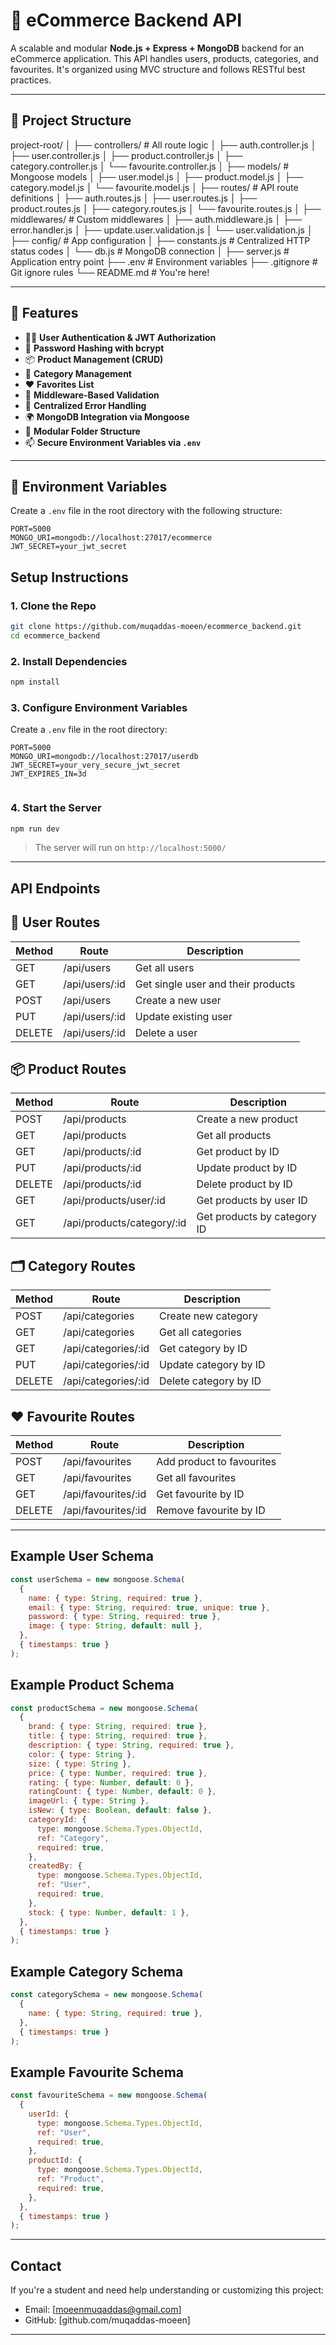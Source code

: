 # 🛒 eCommerce Backend API

A scalable and modular **Node.js + Express + MongoDB** backend for an eCommerce application. This API handles users, products, categories, and favourites. It's organized using MVC structure and follows RESTful best practices.

---

## 📁 Project Structure

project-root/
│
├── controllers/ # All route logic
│ ├── auth.controller.js
│ ├── user.controller.js
│ ├── product.controller.js
│ ├── category.controller.js
│ └── favourite.controller.js
│
├── models/ # Mongoose models
│ ├── user.model.js
│ ├── product.model.js
│ ├── category.model.js
│ └── favourite.model.js
│
├── routes/ # API route definitions
│ ├── auth.routes.js
│ ├── user.routes.js
│ ├── product.routes.js
│ ├── category.routes.js
│ └── favourite.routes.js
│
├── middlewares/ # Custom middlewares
│ ├── auth.middleware.js
│ ├── error.handler.js
│ ├── update.user.validation.js
│ └── user.validation.js
│
├── config/ # App configuration
│ ├── constants.js # Centralized HTTP status codes
│ └── db.js # MongoDB connection
│
├── server.js # Application entry point
├── .env # Environment variables
├── .gitignore # Git ignore rules
└── README.md # You're here!

---

## 🚀 Features

- 🧑‍💼 **User Authentication & JWT Authorization**
- 🔐 **Password Hashing with bcrypt**
- 📦 **Product Management (CRUD)**
- 📂 **Category Management**
- ❤️ **Favorites List**
- 📑 **Middleware-Based Validation**
- 🛑 **Centralized Error Handling**
- 🌍 **MongoDB Integration via Mongoose**
- 🔧 **Modular Folder Structure**
- 📫 **Secure Environment Variables via `.env`**

---

## 🔐 Environment Variables

Create a `.env` file in the root directory with the following structure:

```env
PORT=5000
MONGO_URI=mongodb://localhost:27017/ecommerce
JWT_SECRET=your_jwt_secret

```

## Setup Instructions

### 1. Clone the Repo

```bash
git clone https://github.com/muqaddas-moeen/ecommerce_backend.git
cd ecommerce_backend
```

### 2. Install Dependencies

```bash
npm install
```

### 3. Configure Environment Variables

Create a `.env` file in the root directory:

```env
PORT=5000
MONGO_URI=mongodb://localhost:27017/userdb
JWT_SECRET=your_very_secure_jwt_secret
JWT_EXPIRES_IN=3d


```

### 4. Start the Server

```bash
npm run dev
```

> The server will run on `http://localhost:5000/`

---

## API Endpoints

## 👤 User Routes

| Method | Route           | Description                        |
| ------ | --------------- | ---------------------------------- |
| GET    | /api/users      | Get all users                      |
| GET    | /api/users/\:id | Get single user and their products |
| POST   | /api/users      | Create a new user                  |
| PUT    | /api/users/\:id | Update existing user               |
| DELETE | /api/users/\:id | Delete a user                      |

## 📦 Product Routes

| Method | Route                       | Description                 |
| ------ | --------------------------- | --------------------------- |
| POST   | /api/products               | Create a new product        |
| GET    | /api/products               | Get all products            |
| GET    | /api/products/\:id          | Get product by ID           |
| PUT    | /api/products/\:id          | Update product by ID        |
| DELETE | /api/products/\:id          | Delete product by ID        |
| GET    | /api/products/user/\:id     | Get products by user ID     |
| GET    | /api/products/category/\:id | Get products by category ID |

## 🗂️ Category Routes

| Method | Route                | Description           |
| ------ | -------------------- | --------------------- |
| POST   | /api/categories      | Create new category   |
| GET    | /api/categories      | Get all categories    |
| GET    | /api/categories/\:id | Get category by ID    |
| PUT    | /api/categories/\:id | Update category by ID |
| DELETE | /api/categories/\:id | Delete category by ID |

## ❤️ Favourite Routes

| Method | Route                | Description               |
| ------ | -------------------- | ------------------------- |
| POST   | /api/favourites      | Add product to favourites |
| GET    | /api/favourites      | Get all favourites        |
| GET    | /api/favourites/\:id | Get favourite by ID       |
| DELETE | /api/favourites/\:id | Remove favourite by ID    |

---

## Example User Schema

```js
const userSchema = new mongoose.Schema(
  {
    name: { type: String, required: true },
    email: { type: String, required: true, unique: true },
    password: { type: String, required: true },
    image: { type: String, default: null },
  },
  { timestamps: true }
);
```

## Example Product Schema

```js
const productSchema = new mongoose.Schema(
  {
    brand: { type: String, required: true },
    title: { type: String, required: true },
    description: { type: String, required: true },
    color: { type: String },
    size: { type: String },
    price: { type: Number, required: true },
    rating: { type: Number, default: 0 },
    ratingCount: { type: Number, default: 0 },
    imageUrl: { type: String },
    isNew: { type: Boolean, default: false },
    categoryId: {
      type: mongoose.Schema.Types.ObjectId,
      ref: "Category",
      required: true,
    },
    createdBy: {
      type: mongoose.Schema.Types.ObjectId,
      ref: "User",
      required: true,
    },
    stock: { type: Number, default: 1 },
  },
  { timestamps: true }
);
```

## Example Category Schema

```js
const categorySchema = new mongoose.Schema(
  {
    name: { type: String, required: true },
  },
  { timestamps: true }
);
```

## Example Favourite Schema

```js
const favouriteSchema = new mongoose.Schema(
  {
    userId: {
      type: mongoose.Schema.Types.ObjectId,
      ref: "User",
      required: true,
    },
    productId: {
      type: mongoose.Schema.Types.ObjectId,
      ref: "Product",
      required: true,
    },
  },
  { timestamps: true }
);
```

---

## Contact

If you're a student and need help understanding or customizing this project:

- Email: [moeenmuqaddas@gmail.com]
- GitHub: [github.com/muqaddas-moeen]

---
